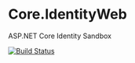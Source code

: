 # Core.IdentityWeb
ASP.NET Core Identity Sandbox

[![Build Status](https://travis-ci.com/amd-9/Core.IdentityWeb.svg?branch=master)](https://travis-ci.com/amd-9/Core.IdentityWeb)
